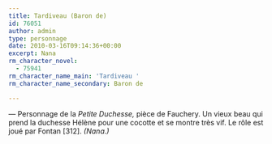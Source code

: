 ```yaml
---
title: Tardiveau (Baron de)
id: 76051
author: admin
type: personnage
date: 2010-03-16T09:14:36+00:00
excerpt: Nana
rm_character_novel:
  - 75941
rm_character_name_main: 'Tardiveau '
rm_character_name_secondary: Baron de

---
```

— Personnage de la _Petite Duchesse,_ pièce de Fauchery. Un vieux beau qui prend la duchesse Hélène pour une cocotte et se montre très vif. Le rôle est joué par Fontan [312]. _(Nana.)_